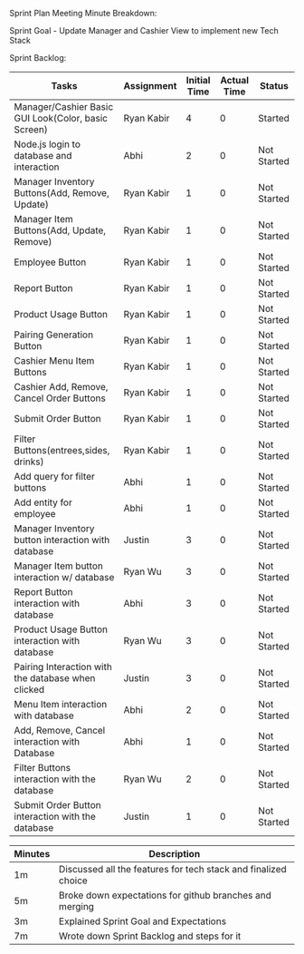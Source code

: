 Sprint Plan Meeting Minute Breakdown:

Sprint Goal - Update Manager and Cashier View to implement new Tech Stack

Sprint Backlog:

| Tasks | Assignment | Initial Time | Actual Time | Status |
| --- | --- | --- | --- | --- |
| Manager/Cashier Basic GUI Look(Color, basic Screen) | Ryan Kabir | 4 | 0 |Started |
| Node.js login to database and interaction | Abhi | 2 |0  |Not Started  |
| Manager Inventory Buttons(Add, Remove, Update) | Ryan Kabir | 1 |  0|Not Started  |
| Manager Item Buttons(Add, Update, Remove) | Ryan Kabir |1  | 0 | Not Started |
| Employee Button |Ryan Kabir  | 1 |0  | Not Started |
| Report Button | Ryan Kabir |  1| 0 | Not Started|
| Product Usage Button | Ryan Kabir |  1|  0|Not Started  |
| Pairing Generation Button | Ryan Kabir | 1 |  0| Not Started |
| Cashier Menu Item Buttons |  Ryan Kabir|  1|  0|  Not Started|
| Cashier Add, Remove, Cancel Order Buttons |Ryan Kabir |  1| 0 |  Not Started|
| Submit Order Button |  Ryan Kabir|  1| 0 |Not Started  |
| Filter Buttons(entrees,sides, drinks) | Ryan Kabir |  1| 0 | Not Started |
| Add query for filter buttons |Abhi  |  1| 0 |  Not Started|
| Add entity for employee | Abhi |  1| 0 |  Not Started|
| Manager Inventory button interaction with database | Justin | 3 | 0 |  Not Started|
| Manager Item button interaction w/ database | Ryan Wu | 3 | 0 |  Not Started|
| Report Button interaction with database | Abhi | 3 | 0 |Not Started  |
| Product Usage Button interaction with database | Ryan Wu |  3| 0 | Not Started |
| Pairing Interaction with the database when clicked |  Justin| 3 |0  | Not Started |
| Menu Item interaction with database | Abhi | 2 |  0|Not Started  |
| Add, Remove, Cancel interaction with Database |Abhi  | 1 | 0 |Not Started  |
| Filter Buttons interaction with the database | Ryan Wu | 2 | 0 | Not Started |
| Submit Order Button interaction with the database | Justin | 1 |  0| Not Started |


| Minutes | Description |
| --- | --- |
| 1m | Discussed all the features for tech stack and finalized choice |
| 5m | Broke down expectations for github branches and merging |
| 3m | Explained Sprint Goal and Expectations |
| 7m | Wrote down Sprint Backlog and steps for it |
